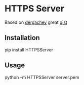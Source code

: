 # HTTPS Server
Based on [dergachev](https://gist.github.com/dergachev) great [gist](https://gist.github.com/dergachev/7028596)
## Installation
pip install HTTPSServer

## Usage
python -m HTTPSServer server.pem
